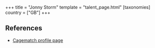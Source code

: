 +++
title = "Jonny Storm"
template = "talent_page.html"
[taxonomies]
country = ["GB"]
+++

## References

* [Cagematch profile page](https://www.cagematch.net/?id=2&nr=467)
